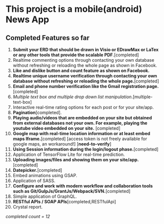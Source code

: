 # This project is a mobile(android) News App
## Completed Features so far
1. **Submit your ERD that should be drawn in Visio or EDrawMax or LaTex or any other tools that provide the scalable PDF**.[completed]
2. Realtime commenting options through contacting your own database without refreshing or reloading the whole page as shown in Facebook.
3. **Like and dislike button and count feature as shown on Facebook.**
4. **Realtime unique username verification through contacting your own database without refreshing or reloading the whole page.**[completed]
5. **Email and phone number verification like the Gmail registration page.**[completed]
6. *Multiple text box and multiple drop down list manipulation*.[multiple-text-box]
7. Interactive real-time rating options for each post or for your site/app.
8. **Pagination**[completed].
9. **Playing audio/videos that are embedded on your site but obtained from external databases not your own. For example, playing the youtube video embedded on your site.** [completed]
10. **Google map with real-time location information or at least embed maps Iframe.**[completed]
  [access token is not freely available for google maps, an workaround!] [**need-to-verify**]
11. **Using Session information during the login/logout phase.**[completed]
12. Application of TensorFlow Lite for real-time prediction.
13. **Uploading images/files and showing them on your site/app.**[completed]
14. **Datepicker.**[completed]
15. Embed animations using GSAP.
16. Application of SASS.
17. **Configure and work with modern workflow and collaboration tools such as Git/GulpJs/GrantJs/Webpack/SVN.**[completed]
18. Simple application of GraphQL.
19. **RESTful APIs / SOAP APIs**[completed,RESTfulApi]
20. Crystal report.

*completed count = 12*